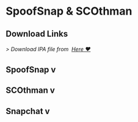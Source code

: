 # SpoofSnap & SCOthman



## Download Links
###### > Download IPA file from  [Here ❤️](https://pages.github.com/)



## SpoofSnap v
## SCOthman v
## Snapchat v

